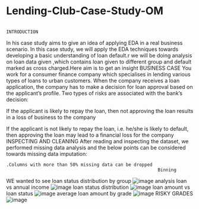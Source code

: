 # Lending-Club-Case-Study-OM
                                                                INTRODUCTION
In his case study aims to give an idea of applying EDA in a real business scenario. In this case study, we will apply the EDA techniques towards developing a basic understanding of loan default.r
we will be doing analysis on loan data given ,which contains loan given to different group and default marked as cross charged.Here aim is to get an insight
                                                                 BUSINESS CASE
You work for a consumer finance company which specialises in lending various types of loans to urban customers. When the company receives a loan application, the company has to make a decision for loan approval based on the applicant’s profile. Two types of risks are associated with the bank’s decision:

If the applicant is likely to repay the loan, then not approving the loan results in a loss of business to the company

If the applicant is not likely to repay the loan, i.e. he/she is likely to default, then approving the loan may lead to a financial loss for the company
                                                              INSPECTING AND CLEANING
   After reading and inspecting the dataset, we performed missing data analysis and the below points can be considered towards missing data imputation:

    .Columns with more than 50% missing data can be dropped     
                                                             Binning
  WE wanted to see loan status distribution by group
  ![image](https://github.com/user-attachments/assets/73c39270-c395-43e1-9398-dc3df6648532)
                                                         analysis
     loan vs annual income
     ![image](https://github.com/user-attachments/assets/3486dbcd-7474-4178-99fb-82cf1c97d2c7)
     loan status distribution
     ![image](https://github.com/user-attachments/assets/5e10887d-f017-46dd-88b1-c5ffe0d5eea6)
     loan amount vs loan status
     ![image](https://github.com/user-attachments/assets/94b94ab4-7a40-4062-8489-e852e3aa2483)
     average loan amount by grade
     ![image](https://github.com/user-attachments/assets/63b70d3f-8dbc-4003-b83d-51eb29560147)
     RISKY GRADES
     ![image](https://github.com/user-attachments/assets/8e09ad0f-d575-4c10-8364-d59122f69860)




